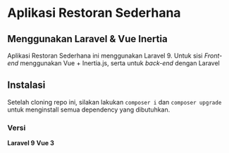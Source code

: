 # Aplikasi Restoran Sederhana

## Menggunakan Laravel & Vue Inertia

Aplikasi Restoran Sederhana ini menggunakan Laravel 9. Untuk sisi <i>Front-end</i> menggunakan Vue + Inertia.js, serta untuk <i>back-end</i> dengan Laravel

## Instalasi

Setelah cloning repo ini, silakan lakukan `composer i` dan `composer upgrade` untuk menginstall semua dependency yang dibutuhkan.

### Versi

**Laravel 9**
**Vue 3**
